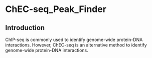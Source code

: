 # ChEC-seq_Peak_Finder
## Introduction
ChIP-seq is commonly used to identify genome-wide protein-DNA interactions. However, ChEC-seq is an alternative method to identify genome-wide protein-DNA interactions.
